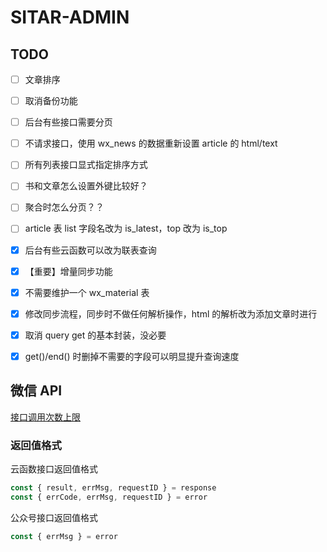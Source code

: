 # SITAR-ADMIN

## TODO

- [ ] 文章排序
- [ ] 取消备份功能
- [ ] 后台有些接口需要分页
- [ ] 不请求接口，使用 wx_news 的数据重新设置 article 的 html/text
- [ ] 所有列表接口显式指定排序方式

- [ ] 书和文章怎么设置外键比较好？
- [ ] 聚合时怎么分页？？
- [ ] article 表 list 字段名改为 is_latest，top 改为 is_top

- [x] 后台有些云函数可以改为联表查询
- [x] 【重要】增量同步功能
- [x] 不需要维护一个 wx_material 表
- [x] 修改同步流程，同步时不做任何解析操作，html 的解析改为添加文章时进行
- [x] 取消 query get 的基本封装，没必要
- [x] get()/end() 时删掉不需要的字段可以明显提升查询速度

## 微信 API

[接口调用次数上限](https://developers.weixin.qq.com/community/develop/doc/000aaca7e788d07404480e8615ec00)

### 返回值格式

云函数接口返回值格式
```js
const { result, errMsg, requestID } = response
const { errCode, errMsg, requestID } = error
```

公众号接口返回值格式
```js
const { errMsg } = error
```